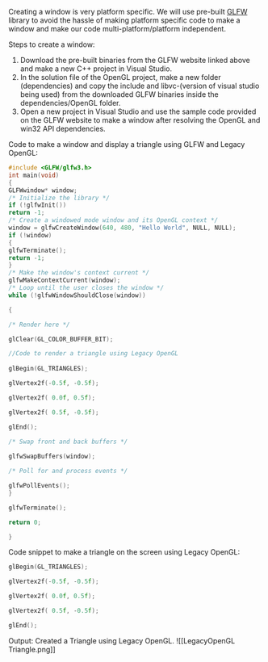 Creating a window is very platform specific. We will use pre-built [GLFW](https://www.glfw.org/) library to avoid the hassle of making platform specific code to make a window and make our code multi-platform/platform independent.

Steps to create a window:

1. Download the pre-built binaries from the GLFW website linked above and make a new C++ project in Visual Studio.
2. In the solution file of the OpenGL project, make a new folder (dependencies) and copy the include and libvc-(version of visual studio being used) from the downloaded GLFW binaries inside the dependencies/OpenGL folder.
3. Open a new project in Visual Studio and use the sample code provided on the GLFW website to make a window after resolving the OpenGL and win32 API dependencies.

Code to make a window and display a triangle using GLFW and Legacy OpenGL:
```c++
#include <GLFW/glfw3.h>
int main(void)
{
GLFWwindow* window;  
/* Initialize the library */
if (!glfwInit())
return -1;  
/* Create a windowed mode window and its OpenGL context */
window = glfwCreateWindow(640, 480, "Hello World", NULL, NULL);
if (!window)
{
glfwTerminate();
return -1;
}
/* Make the window's context current */
glfwMakeContextCurrent(window);
/* Loop until the user closes the window */
while (!glfwWindowShouldClose(window))

{

/* Render here */

glClear(GL_COLOR_BUFFER_BIT);

//Code to render a triangle using Legacy OpenGL
  
glBegin(GL_TRIANGLES);

glVertex2f(-0.5f, -0.5f);

glVertex2f( 0.0f, 0.5f);

glVertex2f( 0.5f, -0.5f);

glEnd();
  
/* Swap front and back buffers */

glfwSwapBuffers(window);

/* Poll for and process events */

glfwPollEvents();
}

glfwTerminate();

return 0;

}
```

Code snippet to make a triangle on the screen using Legacy OpenGL:
```C++
glBegin(GL_TRIANGLES);

glVertex2f(-0.5f, -0.5f);

glVertex2f( 0.0f, 0.5f);

glVertex2f( 0.5f, -0.5f);

glEnd();
```

Output:
Created a Triangle using Legacy OpenGL.
![[LegacyOpenGL Triangle.png]]


